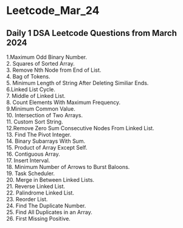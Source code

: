 # Leetcode_Mar_24
## Daily 1 DSA Leetcode Questions from March 2024 <br>
1.Maximum Odd Binary Number.<br> 2. Squares of Sorted Array. <br> 3. Remove Nth Node from End of List. <br> 4. Bag of Tokens. <br> 5. Minimum Length of String After Deleting Similiar Ends. <br> 6.Linked List Cycle.
<br> 7. Middle of Linked List. <br> 8. Count Elements With Maximum Frequency. <br> 9.Minimum Common Value. <br> 10. Intersection of Two Arrays.<br> 11. Custom Sort String.<br> 12.Remove Zero Sum Consecutive Nodes From Linked List.<br> 13. Find The Pivot Integer. <br> 14. Binary Subarrays With Sum. <br> 15. Product of Array Except Self.<br> 16. Contiguous Array.<br> 17. Insert Interval. <br> 18. Minimum Number of Arrows to Burst Baloons. <br> 19. Task Scheduler. <br> 20. Merge in Between Linked Lists. <br> 21. Reverse Linked List. <br> 22. Palindrome Linked List. <br> 23. Reorder List. <br> 24. Find The Duplicate Number. <br> 25. Find All Duplicates in an Array. <br> 26. First Missing Positive.
